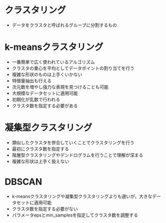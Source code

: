 # クラスタリング
- データをクラスタと呼ばれるグループに分割するもの

# k-meansクラスタリング
- 一番簡単で広く使われているアルゴリズム
- クラスタの重心を平均としてデータポイントの割り当てを行う
- 複雑な形状のものは上手くいかない
- 特徴量抽出も行える
- 次元数を増やし強力な表現を見つけることも可能
- 大規模なデータセットに適用可能
- 初期化が乱数で行われる
- クラスタ数を指定する必要がある

# 凝集型クラスタリング
- 類似したクラスタを併合していくことでクラスタリングを行う
- 最初にクラスタ数を指定する
- 階層型クラスタリングやデンドログラムを行うことで理解が深まる
- 複雑な形状は上手く扱えない

# DBSCAN
- k-meansクラスタリングや凝集型クラスタリングよりも遅いが，大きなデータセットに適用可能
- クラスタ数を指定する必要がない
- パラメータepsとmin_samplesを指定してクラスタ数を調整する
